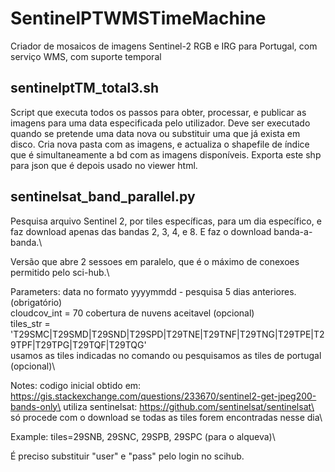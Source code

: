 # SentinelPTWMSTimeMachine
Criador de mosaicos de imagens Sentinel-2 RGB e IRG para Portugal, com serviço WMS, com suporte temporal

## sentinelptTM_total3.sh
Script que executa todos os passos para obter, processar, e publicar as imagens para uma data especificada pelo utilizador. Deve ser executado quando se pretende uma data nova ou substituir uma que já exista em disco.
Cria nova pasta com as imagens, e actualiza o shapefile de índice que é simultaneamente a bd com as imagens disponíveis. Exporta este shp para json que é depois usado no viewer html.

## sentinelsat_band_parallel.py

Pesquisa arquivo Sentinel 2, por tiles específicas, para um dia específico, e faz download apenas das bandas 2, 3, 4, e 8. E faz o download banda-a-banda.\

Versão que abre 2 sessoes em paralelo, que é o máximo de conexoes permitido pelo sci-hub.\

Parameters: data no formato yyyymmdd - pesquisa 5 dias anteriores. (obrigatório)\
            cloudcov_int =  70 cobertura de nuvens aceitavel (opcional)\
            tiles_str = 'T29SMC|T29SMD|T29SND|T29SPD|T29TNE|T29TNF|T29TNG|T29TPE|T29TPF|T29TPG|T29TQF|T29TQG'\
                         usamos as tiles indicadas no comando ou pesquisamos as tiles de portugal (opcional)\
 
 Notes: codigo inicial obtido em: https://gis.stackexchange.com/questions/233670/sentinel2-get-jpeg200-bands-only\
        utiliza sentinelsat: https://github.com/sentinelsat/sentinelsat\
        só procede com o download se todas as tiles forem encontradas nesse dia\
 
 Example: tiles=29SNB, 29SNC, 29SPB, 29SPC (para o alqueva)\

É preciso substituir "user" e "pass" pelo login no scihub.
